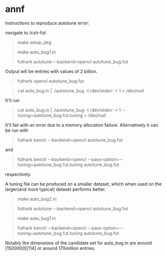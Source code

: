 # annf
Instructions to reproduce autotune error:

navigate to /csh-fut
> make setup_pkg

> make auto_bug1.in

> futhark autotune --backend=opencl autotune_bug.fut

Output will be entries with values of 2 billion.
> futhark opencl autotune_bug.fut

> cat auto_bug.in | ./autotune_bug -t /dev/stderr -r 1 > /dev/null

It'll run
> cat auto_bug.in | ./autotune_bug -t /dev/stderr -r 1 --tuning=autotune_bug.fut.tuning > /dev/null

It'll fail with an error due to a memory allocation failure.
Alternatively it can be run with
> futhark bench --backend=opencl autotune_bug.fut

and
> futhark bench --backend=opencl --pass-option=--tuning=autotune_bug.fut.tuning autotune_bug.fut

respectively.

A tuning file can be produced on a smaller dataset, which when used on the larger(and more typical) dataset performs better.

> make auto_bug2.in

> futhark autotune --backend=opencl autotune_bug.fut

> make auto_bug1.in

> futhark bench --backend=opencl --pass-option=--tuning=autotune_bug.fut.tuning autotune_bug.fut

Notably the dimensions of the candidate set for auto_bug.in are around [1500000][114] or around 170million entries.